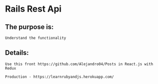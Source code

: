 # Rails Rest Api
 
## The purpose is:
```
Understand the functionality
```
## Details:
```
Use this front https://github.com/Alejandro04/Posts in React.js with Redux
```

```
Production - https://learnrubyandjs.herokuapp.com/
```

